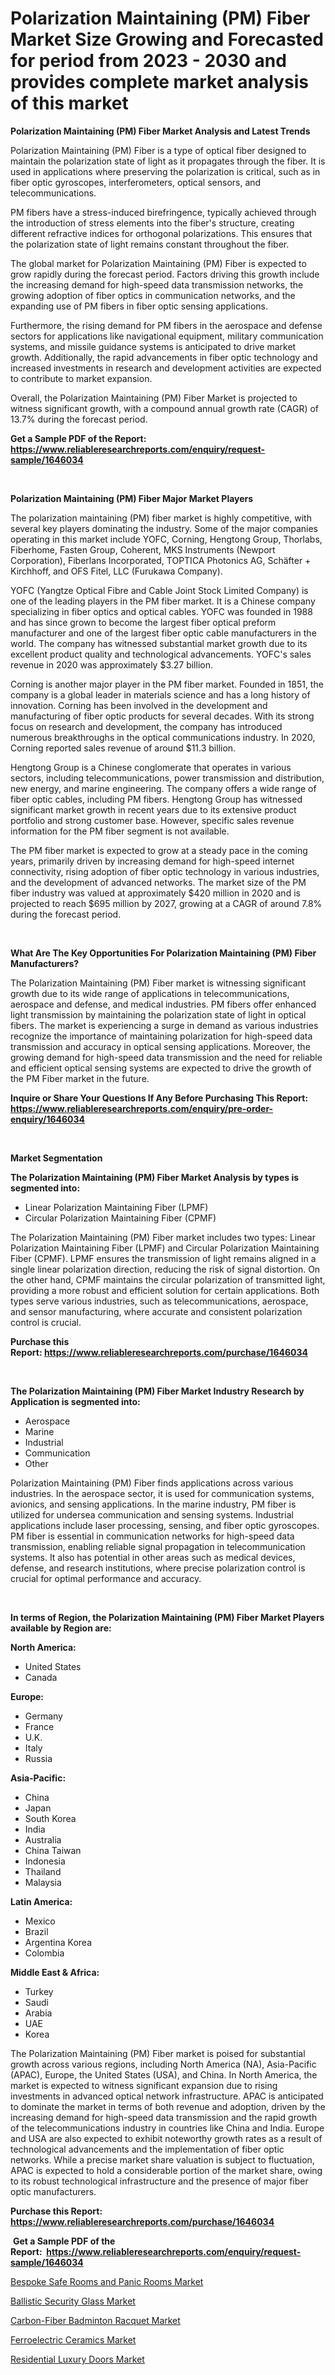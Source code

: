 <p><h1>Polarization Maintaining (PM) Fiber Market Size Growing and Forecasted for period from 2023 - 2030 and provides complete market analysis of this market</h1></p><p><strong>Polarization Maintaining (PM) Fiber Market Analysis and Latest Trends</strong></p>
<p><p>Polarization Maintaining (PM) Fiber is a type of optical fiber designed to maintain the polarization state of light as it propagates through the fiber. It is used in applications where preserving the polarization is critical, such as in fiber optic gyroscopes, interferometers, optical sensors, and telecommunications.</p><p>PM fibers have a stress-induced birefringence, typically achieved through the introduction of stress elements into the fiber's structure, creating different refractive indices for orthogonal polarizations. This ensures that the polarization state of light remains constant throughout the fiber.</p><p>The global market for Polarization Maintaining (PM) Fiber is expected to grow rapidly during the forecast period. Factors driving this growth include the increasing demand for high-speed data transmission networks, the growing adoption of fiber optics in communication networks, and the expanding use of PM fibers in fiber optic sensing applications.</p><p>Furthermore, the rising demand for PM fibers in the aerospace and defense sectors for applications like navigational equipment, military communication systems, and missile guidance systems is anticipated to drive market growth. Additionally, the rapid advancements in fiber optic technology and increased investments in research and development activities are expected to contribute to market expansion.</p><p>Overall, the Polarization Maintaining (PM) Fiber Market is projected to witness significant growth, with a compound annual growth rate (CAGR) of 13.7% during the forecast period.</p></p>
<p><strong>Get a Sample PDF of the Report:&nbsp; <a href="https://www.reliableresearchreports.com/enquiry/request-sample/1646034">https://www.reliableresearchreports.com/enquiry/request-sample/1646034</a></strong></p>
<p>&nbsp;</p>
<p><strong>Polarization Maintaining (PM) Fiber Major Market Players</strong></p>
<p><p>The polarization maintaining (PM) fiber market is highly competitive, with several key players dominating the industry. Some of the major companies operating in this market include YOFC, Corning, Hengtong Group, Thorlabs, Fiberhome, Fasten Group, Coherent, MKS Instruments (Newport Corporation), Fiberlans Incorporated, TOPTICA Photonics AG, Schäfter + Kirchhoff, and OFS Fitel, LLC (Furukawa Company).</p><p>YOFC (Yangtze Optical Fibre and Cable Joint Stock Limited Company) is one of the leading players in the PM fiber market. It is a Chinese company specializing in fiber optics and optical cables. YOFC was founded in 1988 and has since grown to become the largest fiber optical preform manufacturer and one of the largest fiber optic cable manufacturers in the world. The company has witnessed substantial market growth due to its excellent product quality and technological advancements. YOFC's sales revenue in 2020 was approximately $3.27 billion.</p><p>Corning is another major player in the PM fiber market. Founded in 1851, the company is a global leader in materials science and has a long history of innovation. Corning has been involved in the development and manufacturing of fiber optic products for several decades. With its strong focus on research and development, the company has introduced numerous breakthroughs in the optical communications industry. In 2020, Corning reported sales revenue of around $11.3 billion.</p><p>Hengtong Group is a Chinese conglomerate that operates in various sectors, including telecommunications, power transmission and distribution, new energy, and marine engineering. The company offers a wide range of fiber optic cables, including PM fibers. Hengtong Group has witnessed significant market growth in recent years due to its extensive product portfolio and strong customer base. However, specific sales revenue information for the PM fiber segment is not available.</p><p>The PM fiber market is expected to grow at a steady pace in the coming years, primarily driven by increasing demand for high-speed internet connectivity, rising adoption of fiber optic technology in various industries, and the development of advanced networks. The market size of the PM fiber industry was valued at approximately $420 million in 2020 and is projected to reach $695 million by 2027, growing at a CAGR of around 7.8% during the forecast period.</p></p>
<p>&nbsp;</p>
<p><strong>What Are The Key Opportunities For Polarization Maintaining (PM) Fiber Manufacturers?</strong></p>
<p><p>The Polarization Maintaining (PM) Fiber market is witnessing significant growth due to its wide range of applications in telecommunications, aerospace and defense, and medical industries. PM fibers offer enhanced light transmission by maintaining the polarization state of light in optical fibers. The market is experiencing a surge in demand as various industries recognize the importance of maintaining polarization for high-speed data transmission and accuracy in optical sensing applications. Moreover, the growing demand for high-speed data transmission and the need for reliable and efficient optical sensing systems are expected to drive the growth of the PM Fiber market in the future.</p></p>
<p><strong>Inquire or Share Your Questions If Any Before Purchasing This Report: <a href="https://www.reliableresearchreports.com/enquiry/pre-order-enquiry/1646034">https://www.reliableresearchreports.com/enquiry/pre-order-enquiry/1646034</a></strong></p>
<p>&nbsp;</p>
<p><strong>Market Segmentation</strong></p>
<p><strong>The Polarization Maintaining (PM) Fiber Market Analysis by types is segmented into:</strong></p>
<p><ul><li>Linear Polarization Maintaining Fiber (LPMF)</li><li>Circular Polarization Maintaining Fiber (CPMF)</li></ul></p>
<p><p>The Polarization Maintaining (PM) Fiber market includes two types: Linear Polarization Maintaining Fiber (LPMF) and Circular Polarization Maintaining Fiber (CPMF). LPMF ensures the transmission of light remains aligned in a single linear polarization direction, reducing the risk of signal distortion. On the other hand, CPMF maintains the circular polarization of transmitted light, providing a more robust and efficient solution for certain applications. Both types serve various industries, such as telecommunications, aerospace, and sensor manufacturing, where accurate and consistent polarization control is crucial.</p></p>
<p><strong>Purchase this Report:&nbsp;<a href="https://www.reliableresearchreports.com/purchase/1646034">https://www.reliableresearchreports.com/purchase/1646034</a></strong></p>
<p>&nbsp;</p>
<p><strong>The Polarization Maintaining (PM) Fiber Market Industry Research by Application is segmented into:</strong></p>
<p><ul><li>Aerospace</li><li>Marine</li><li>Industrial</li><li>Communication</li><li>Other</li></ul></p>
<p><p>Polarization Maintaining (PM) Fiber finds applications across various industries. In the aerospace sector, it is used for communication systems, avionics, and sensing applications. In the marine industry, PM fiber is utilized for undersea communication and sensing systems. Industrial applications include laser processing, sensing, and fiber optic gyroscopes. PM fiber is essential in communication networks for high-speed data transmission, enabling reliable signal propagation in telecommunication systems. It also has potential in other areas such as medical devices, defense, and research institutions, where precise polarization control is crucial for optimal performance and accuracy.</p></p>
<p>&nbsp;</p>
<p><strong>In terms of Region, the Polarization Maintaining (PM) Fiber Market Players available by Region are:</strong></p>
<p>
    <p> <strong> North America: </strong>
        <ul>
            <li>United States</li>
            <li>Canada</li>
        </ul>
        </p> 
    <p> <strong> Europe: </strong>
        <ul>
            <li>Germany</li>
            <li>France</li>
            <li>U.K.</li>
            <li>Italy</li>
            <li>Russia</li>
        </ul>
        </p> 
    <p> <strong> Asia-Pacific: </strong>
        <ul>
            <li>China</li>
            <li>Japan</li>
            <li>South Korea</li>
            <li>India</li>
            <li>Australia</li>
            <li>China Taiwan</li>
            <li>Indonesia</li>
            <li>Thailand</li>
            <li>Malaysia</li>
        </ul>
        </p> 
    <p> <strong> Latin America: </strong>
        <ul>
            <li>Mexico</li>
            <li>Brazil</li>
            <li>Argentina Korea</li>
            <li>Colombia</li>
        </ul>
        </p> 
    <p> <strong> Middle East & Africa: </strong>
        <ul>
            <li>Turkey</li>
            <li>Saudi</li>
            <li>Arabia</li>
            <li>UAE</li>
            <li>Korea</li>
        </ul>
    </p>
    </p>
<p><p>The Polarization Maintaining (PM) Fiber market is poised for substantial growth across various regions, including North America (NA), Asia-Pacific (APAC), Europe, the United States (USA), and China. In North America, the market is expected to witness significant expansion due to rising investments in advanced optical network infrastructure. APAC is anticipated to dominate the market in terms of both revenue and adoption, driven by the increasing demand for high-speed data transmission and the rapid growth of the telecommunications industry in countries like China and India. Europe and USA are also expected to exhibit noteworthy growth rates as a result of technological advancements and the implementation of fiber optic networks. While a precise market share valuation is subject to fluctuation, APAC is expected to hold a considerable portion of the market share, owing to its robust technological infrastructure and the presence of major fiber optic manufacturers.</p></p>
<p><strong>Purchase this Report: <a href="https://www.reliableresearchreports.com/purchase/1646034">https://www.reliableresearchreports.com/purchase/1646034</a></strong></p>
<p>&nbsp;<strong>Get a Sample PDF of the Report:&nbsp;&nbsp;<a href="https://www.reliableresearchreports.com/enquiry/request-sample/1646034">https://www.reliableresearchreports.com/enquiry/request-sample/1646034</a></strong></p>
<p><strong></strong></p>
<p><p><a href="https://github.com/abbypearson7765/Market-Research-Report-List-1/blob/main/bespoke-safe-rooms-and-panic-rooms-market.md">Bespoke Safe Rooms and Panic Rooms Market</a></p><p><a href="https://github.com/dziulagalemab/Market-Research-Report-List-1/blob/main/ballistic-security-glass-market.md">Ballistic Security Glass Market</a></p><p><a href="https://www.linkedin.com/pulse/carbon-fiber-badminton-racquet-market-share-amp-new-trends-yywsc/">Carbon-Fiber Badminton Racquet Market</a></p><p><a href="https://medium.com/@dianafisher1927/ferroelectric-ceramics-market-size-and-market-trends-complete-industry-overview-2023-to-2030-0e75b14fd27f">Ferroelectric Ceramics Market</a></p><p><a href="https://www.linkedin.com/pulse/residential-luxury-doors-market-insights-players-forecast-innjc/">Residential Luxury Doors Market</a></p></p>